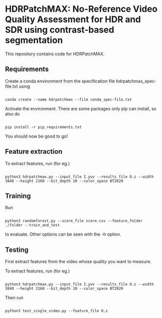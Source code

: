 # HDRPatchMAX: No-Reference Video Quality Assessment for HDR and SDR using contrast-based segmentation

This repository contains code for HDRPatchMAX.

## Requirements

Create a conda environment from the specification file  hdrpatchmax_spec-file.txt using
```

conda create --name hdrpatchmax --file conda_spec-file.txt

```
Activate the environment. There are some packages only pip can install, so also do 

```

pip install -r pip_requirements.txt

```

You should now be good to go!

## Feature extraction

To extract features, run (for eg.)
```

python3 hdrpatchmax.py --input_file I.yuv --results_file O.z --width 3840 --height 2160 --bit_depth 10 --color_space BT2020

```

## Training 

Run 
```

python3 randomforest.py --score_file score.csv --feature_folder ./folder --train_and_test

```
to evaluate. Other options can be seen with the -h option.

## Testing 

First extract features from the video whose quality you want to measure.

To extract features, run (for eg.)
```

python3 hdrpatchmax.py --input_file I.yuv --results_file O.z --width 3840 --height 2160 --bit_depth 10 --color_space BT2020

```

Then run 
```

python3 test_single_video.py --feature_file O.z

```

